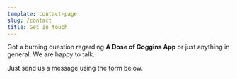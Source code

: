 ```yaml
---
template: contact-page
slug: /contact
title: Get in touch
---
```

Got a burning question regarding **A Dose of Goggins App** or just anything in general. We are happy to talk.

Just send us a message using the form below.